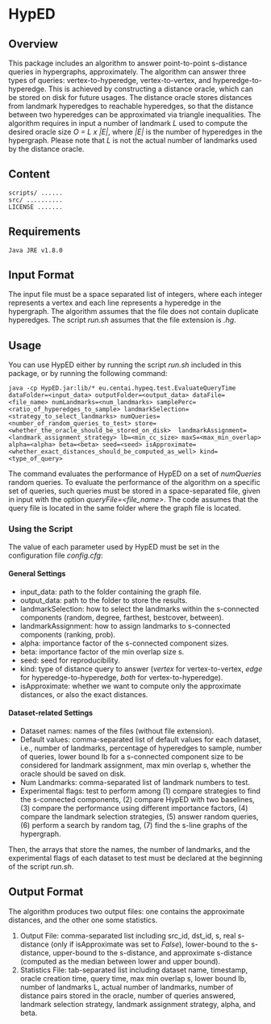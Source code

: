# HypED

## Overview
This package includes an algorithm to answer point-to-point s-distance queries in hypergraphs, approximately.
The algorithm can answer three types of queries: vertex-to-hyperedge, vertex-to-vertex, and hyperedge-to-hyperedge.
This is achieved by constructing a distance oracle, which can be stored on disk for future usages. The distance oracle stores distances from landmark hyperedges to reachable hyperedges, so that the distance between two hyperedges can be approximated via triangle inequalities.
The algorithm requires in input a number of landmark *L* used to compute the desired oracle size *O = L x |E|*, where *|E|* is the number of hyperedges in the hypergraph. Please note that *L* is not the actual number of landmarks used by the distance oracle.

## Content

	scripts/ ......
	src/ ..........
	LICENSE .......

## Requirements

	Java JRE v1.8.0

## Input Format

The input file must be a space separated list of integers, where each integer represents a vertex and each line represents a hyperedge in the hypergraph.
The algorithm assumes that the file does not contain duplicate hyperedges.
The script *run.sh* assumes that the file extension is *.hg*.

## Usage

You can use HypED either by running the script *run.sh* included in this package, or by running the following command:

	java -cp HypED.jar:lib/* eu.centai.hypeq.test.EvaluateQueryTime dataFolder=<input_data> outputFolder=<output_data> dataFile=<file_name> numLandmarks=<num_landmarks> samplePerc=<ratio_of_hyperedges_to_sample> landmarkSelection=<strategy_to_select_landmarks> numQueries=<number_of_random_queries_to_test> store=<whether_the_oracle_should_be_stored_on_disk>  landmarkAssignment=<landmark_assignment_strategy> lb=<min_cc_size> maxS=<max_min_overlap> alpha=<alpha> beta=<beta> seed=<seed> isApproximate=<whether_exact_distances_should_be_computed_as_well> kind=<type_of_query>

The command evaluates the performance of HypED on a set of *numQueries* random queries. To evaluate the performance of the algorithm on a specific set of queries, such queries must be stored in a space-separated file, given in input with the option *queryFile=<file_name>*. 
The code assumes that the query file is located in the same folder where the graph file is located.

### Using the Script

The value of each parameter used by HypED must be set in the configuration file *config.cfg*:

#### General Settings
 - input_data: path to the folder containing the graph file.
 - output_data: path to the folder to store the results.
 - landmarkSelection: how to select the landmarks within the s-connected components (random, degree, farthest, bestcover, between).
 - landmarkAssignment: how to assign landmarks to s-connected components (ranking, prob).
 - alpha: importance factor of the s-connected component sizes.
 - beta: importance factor of the min overlap size s.
 - seed: seed for reproducibility.
 - kind: type of distance query to answer (*vertex* for vertex-to-vertex, *edge* for hyperedge-to-hyperedge, *both* for vertex-to-hyperedge).
 - isApproximate: whether we want to compute only the approximate distances, or also the exact distances. 

#### Dataset-related Settings
 - Dataset names: names of the files (without file extension).
 - Default values: comma-separated list of default values for each dataset, i.e., number of landmarks, percentage of hyperedges to sample, number of queries, lower bound lb for a s-connected component size to be considered for landmark assignment, max min overlap s, whether the oracle should be saved on disk.
 - Num Landmarks: comma-separated list of landmark numbers to test.
 - Experimental flags: test to perform among (1) compare strategies to find the s-connected components, (2) compare HypED with two baselines, (3) compare the performance using different importance factors, (4) compare the landmark selection strategies, (5) answer random queries, (6) perform a search by random tag, (7) find the s-line graphs of the hypergraph.

Then, the arrays that store the names, the number of landmarks, and the experimental flags of each dataset to test must be declared at the beginning of the script *run.sh*.

## Output Format

The algorithm produces two output files: one contains the approximate distances, and the other one some statistics.

1. Output File: comma-separated list including src_id, dst_id, s, real s-distance (only if isApproximate was set to *False*), lower-bound to the s-distance, upper-bound to the s-distance, and approximate s-distance (computed as the median between lower and upper bound).
2. Statistics File: tab-separated list including dataset name, timestamp, oracle creation time, query time, max min overlap s, lower bound lb, number of landmarks L, actual number of landmarks, number of distance pairs stored in the oracle, number of queries answered, landmark selection strategy, landmark assignment strategy, alpha, and beta.     
